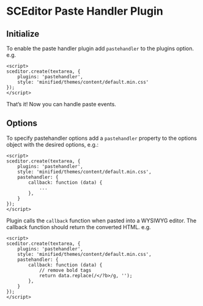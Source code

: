 # SCEditor Paste Handler Plugin

## Initialize

To enable the paste handler plugin add `pastehandler` to the plugins option. e.g.

```
<script>
sceditor.create(textarea, {
    plugins: 'pastehandler',
    style: 'minified/themes/content/default.min.css'
});
</script>
```

That’s it! Now you can handle paste events.

## Options

To specify pastehandler options add a `pastehandler` property to the options object with the desired options, e.g.:

```
<script>
sceditor.create(textarea, {
    plugins: 'pastehandler',
    style: 'minified/themes/content/default.min.css',
    pastehandler: {
        callback: function (data) {
            ...
        },
    }
});
</script>
```

Plugin calls the `callback` function when pasted into a WYSIWYG editor. The callback function should return the converted HTML. e.g.

```
<script>
sceditor.create(textarea, {
    plugins: 'pastehandler',
    style: 'minified/themes/content/default.min.css',
    pastehandler: {
        callback: function (data) {
            // remove bold tags
            return data.replace(/</?b>/g, '');
        },
    }
});
</script>
```
